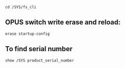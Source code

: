 ```
cd /SYS/fs_cli
```
## OPUS switch write erase and reload:

```
erase startup-config
```
## To find serial number

```
show /SYS product_serial_number
```

